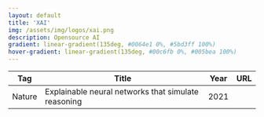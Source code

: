 ```yaml
---
layout: default
title: 'XAI'
img: /assets/img/logos/xai.png
description: Opensource AI
gradient: linear-gradient(135deg, #0064e1 0%, #5bd3ff 100%)
hover-gradient: linear-gradient(135deg, #00c6fb 0%, #005bea 100%)
---
```



| Tag | Title | Year | URL | 
|---| -----| ----| ----| 
Nature | Explainable neural networks that simulate reasoning | 2021